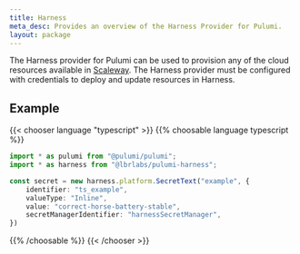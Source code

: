 ```yaml
---
title: Harness
meta_desc: Provides an overview of the Harness Provider for Pulumi.
layout: package
---
```


The Harness provider for Pulumi can be used to provision any of the cloud resources available in [Scaleway](https://www.harness.io/).
The Harness provider must be configured with credentials to deploy and update resources in Harness.

## Example

{{< chooser language "typescript" >}}
{{% choosable language typescript %}}

```typescript
import * as pulumi from "@pulumi/pulumi";
import * as harness from "@lbrlabs/pulumi-harness";

const secret = new harness.platform.SecretText("example", {
    identifier: "ts_example",
    valueType: "Inline",
    value: "correct-horse-battery-stable",
    secretManagerIdentifier: "harnessSecretManager",
})
```
{{% /choosable %}}
{{< /chooser >}}
